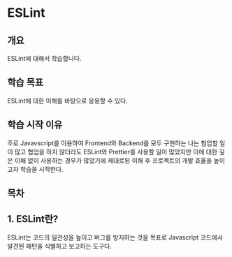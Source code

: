 # ESLint

## 개요

ESLint에 대해서 학습합니다.

## 학습 목표

ESLint에 대한 이해를 바탕으로 응용할 수 있다.

## 학습 시작 이유

주로 Javavscript를 이용하여 Frontend와 Backend를 모두 구현하는 나는 협업할 일이 많고 협업을 하지 않더라도 ESLint와 Prettier를 사용할 일이 많았지만 이에 대한 깊은 이해 없이 사용하는 경우가 많았기에 제대로된 이해 후 프로젝트의 개발 효율을 높이고자 학습을 시작한다.

## 목차

## 1. ESLint란?

ESLint는 코드의 일관성을 높이고 버그를 방지하는 것을 목표로 Javascript 코드에서 발견된 패턴을 식별하고 보고하는 도구다.

